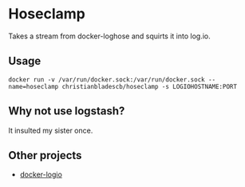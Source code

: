 # Hoseclamp

Takes a stream from docker-loghose and squirts it into log.io.

## Usage

`docker run -v /var/run/docker.sock:/var/run/docker.sock --name=hoseclamp christianbladescb/hoseclamp -s LOGIOHOSTNAME:PORT`

## Why not use logstash?

It insulted my sister once.

## Other projects

* [docker-logio](https://github.com/gerchardon/docker-logio)
